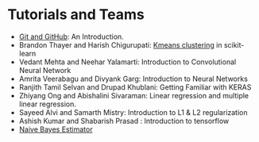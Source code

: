 # Tutorials and Teams

* [Git and GitHub](tutorial_github.md): An Introduction.
* Brandon Thayer and Harish Chigurupati: [Kmeans clustering](http://scikit-learn.org/stable/modules/clustering.html) in scikit-learn
* Vedant Mehta and Neehar Yalamarti: Introduction to Convolutional Neural Network
* Amrita Veerabagu and Divyank Garg: Introduction to Neural Networks
* Ranjith Tamil Selvan and Drupad Khublani: Getting Familiar with KERAS
* Zhiyang Ong and Abishalini Sivaraman: Linear regression and multiple linear regression.
* Sayeed Alvi and Samarth Mistry: Introduction to L1 & L2 regularization
* Ashish Kumar and Shabarish Prasad : Introduction to tensorflow
* [Naive Bayes Estimator](tutorial_naivebayes.md)
